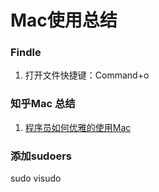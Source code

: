 # Mac使用总结

### Findle
1. 打开文件快捷键：Command+o

### 知乎Mac 总结
1. [程序员如何优雅的使用Mac](http://www.zhihu.com/question/20873070)

### 添加sudoers
sudo visudo
